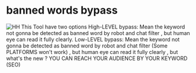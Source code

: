 # banned words bypass
![HH](https://i.pinimg.com/170x/2b/dd/c9/2bddc91accccb9b70178c49cf5684bed.jpg)
This Tool have two options
High-LEVEL bypass:
Mean the keyword not gonna be detected as banned word by robot and chat filter , but human eye can read it fully clearly.
Low-LEVEL bypass:
Mean the keyword not gonna be detected as banned word by robot and chat filter (Some PLATFORMS won't work) , but human eye can read it fully clearly ,  but what's the new ? YOU CAN REACH YOUR AUDIENCE BY YOUR KEYWORD (SEO)
